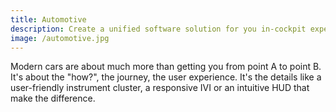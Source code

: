 ```yaml
---
title: Automotive
description: Create a unified software solution for you in-cockpit experience.
image: /automotive.jpg
---
```


Modern cars are about much more than getting you from point A to point B. It's about the "how?", the journey, the user experience. It's the details like a user-friendly instrument cluster, a responsive IVI or an intuitive HUD that make the difference.
